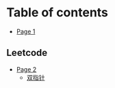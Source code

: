 # Table of contents

* [Page 1](README.md)

## Leetcode

* [Page 2](leetcode/page-2/README.md)
  * [双指针](leetcode/page-2/shuang-zhi-zhen.md)
